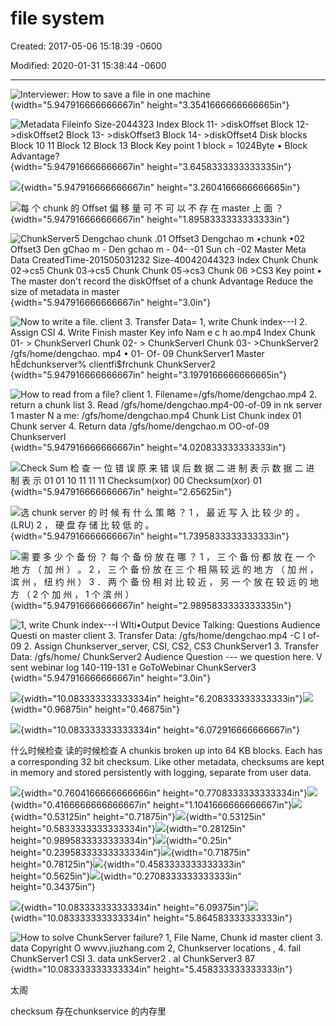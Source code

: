 # file system 

Created: 2017-05-06 15:18:39 -0600

Modified: 2020-01-31 15:38:44 -0600

---

![Interviewer: How to save a file in one machine ](../../media/File-System-File-System-file-system-image1.png){width="5.947916666666667in" height="3.3541666666666665in"}



![Metadata Fileinfo Size-2044323 Index Block 11- >diskOffset Block 12->diskOffset2 Block 13- >diskOffset3 Block 14- >diskOffset4 Disk blocks Block 10 11 Block 12 Block 13 Block Key point 1 block = 1024Byte • Block Advantage? ](../../media/File-System-File-System-file-system-image2.png){width="5.947916666666667in" height="3.6458333333333335in"}



![](../../media/File-System-File-System-file-system-image3.png){width="5.947916666666667in" height="3.2604166666666665in"}



![每 个 chunk 的 Offset 偏 移 量 可 不 可 以 不 存 在 master 上 面 ？ ](../../media/File-System-File-System-file-system-image4.png){width="5.947916666666667in" height="1.8958333333333333in"}



![ChunkServer5 Dengchao chunk .01 Offset3 Dengchao m •chunk •02 Offset3 Den gChao m - Den gchao m - 04- -01 Sun ch -02 Master Meta Data CreatedTime-201505031232 Size-40042044323 Index Chunk Chunk 02->cs5 Chunk 03->cs5 Chunk Chunk 05->cs3 Chunk 06 >CS3 Key point • The master don't record the diskOffset of a chunk Advantage Reduce the size of metadata in master ](../../media/File-System-File-System-file-system-image5.png){width="5.947916666666667in" height="3.0in"}



![Now to write a file. client 3. Transfer Data= 1, write Chunk index---I 2. Assign CSI 4. Write Finish master Key info Nam e c h ao.mp4 Index Chunk 01- > ChunkServerI Chunk 02- > ChunkServerI Chunk 03- >ChunkServer2 /gfs/home/dengchao. mp4 • 01- Of- 09 ChunkServer1 Master hÉdchunkserver% clientfi$frchunk ChunkServer2 ](../../media/File-System-File-System-file-system-image6.png){width="5.947916666666667in" height="3.1979166666666665in"}



![How to read from a file? client 1. Filename=/gfs/home/dengchao.mp4 2. return a chunk list 3. Read /gfs/home/dengchao.mp4-00-of-09 in nk server 1 master N a me: /gfs/home/dengchao.mp4 Chunk List Chunk index 01 Chunk server 4. Return data /gfs/home/dengchao.m OO-of-09 Chunkserverl ](../../media/File-System-File-System-file-system-image7.png){width="5.947916666666667in" height="4.020833333333333in"}



![Check Sum 检 查 一 位 错 误 原 来 错 误 后 数 据 二 进 制 表 示 数 据 二 进 制 表 示 01 01 10 11 11 11 Checksum(xor) 00 Checksum(xor) 01 ](../../media/File-System-File-System-file-system-image8.png){width="5.947916666666667in" height="2.65625in"}



![选 chunk server 的 时 候 有 什 么 策 略 ？ 1 ， 最 近 写 入 比 较 少 的 。 (LRU) 2 ， 硬 盘 存 储 比 较 低 的 。 ](../../media/File-System-File-System-file-system-image9.png){width="5.947916666666667in" height="1.7395833333333333in"}



![需 要 多 少 个 备 份 ？ 每 个 备 份 放 在 哪 ？ 1 ， 三 个 备 份 都 放 在 一 个 地 方 （ 加 州 ） 。 2 ， 三 个 备 份 放 在 三 个 相 隔 较 远 的 地 方 （ 加 州 ， 滨 州 ， 纽 约 州 ） 3 ． 两 个 备 份 相 对 比 较 近 ， 另 一 个 放 在 较 远 的 地 方 （ 2 个 加 州 ， 1 个 滨 州 ） ](../../media/File-System-File-System-file-system-image10.png){width="5.947916666666667in" height="2.9895833333333335in"}



![1, write Chunk index---I WIti•Output Device Talking: Questions Audience Questi on master client 3. Transfer Data: /gfs/home/dengchao.mp4 -C I of-09 2. Assign Chunkserver_server, CSI, CS2, CS3 ChunkServer1 3. Transfer Data: /gfs/home/ ChunkServer2 Audience Question --- we question here. V sent webinar log 140-119-131 e GoToWebinar ChunkServer3 ](../../media/File-System-File-System-file-system-image11.png){width="5.947916666666667in" height="3.0in"}



![](../../media/File-System-File-System-file-system-image12.png){width="10.083333333333334in" height="6.208333333333333in"}![](../../media/File-System-File-System-file-system-image13.png){width="0.96875in" height="0.46875in"}



![](../../media/File-System-File-System-file-system-image14.png){width="10.083333333333334in" height="6.072916666666667in"}

什么时候检查 读的时候检查 A chunkis broken up into 64 KB blocks. Each has a corresponding 32 bit checksum. Like other metadata, checksums are kept in memory and stored persistently with logging, separate from user data.







![](../../media/File-System-File-System-file-system-image15.png){width="0.7604166666666666in" height="0.7708333333333334in"}![](../../media/File-System-File-System-file-system-image16.png){width="0.4166666666666667in" height="1.1041666666666667in"}![](../../media/File-System-File-System-file-system-image17.png){width="0.53125in" height="0.71875in"}![](../../media/File-System-File-System-file-system-image18.png){width="0.53125in" height="0.5833333333333334in"}![](../../media/File-System-File-System-file-system-image19.png){width="0.28125in" height="0.9895833333333334in"}![](../../media/File-System-File-System-file-system-image20.png){width="0.25in" height="0.23958333333333334in"}![](../../media/File-System-File-System-file-system-image21.png){width="0.71875in" height="0.78125in"}![](../../media/File-System-File-System-file-system-image22.png){width="0.4583333333333333in" height="0.5625in"}![](../../media/File-System-File-System-file-system-image23.png){width="0.2708333333333333in" height="0.34375in"}



![](../../media/File-System-File-System-file-system-image24.png){width="10.083333333333334in" height="6.09375in"}![](../../media/File-System-File-System-file-system-image25.png){width="10.083333333333334in" height="5.864583333333333in"}



![How to solve ChunkServer failure? 1, File Name, Chunk id master client 3. data Copyright O wwvv.jiuzhang.com 2, Chunkserver locations , 4. fail ChunkServer1 CSI 3. data unkServer2 . al ChunkServer3 87 ](../../media/File-System-File-System-file-system-image26.png){width="10.083333333333334in" height="5.458333333333333in"}



太阁



checksum 存在chunkservice 的内存里


























